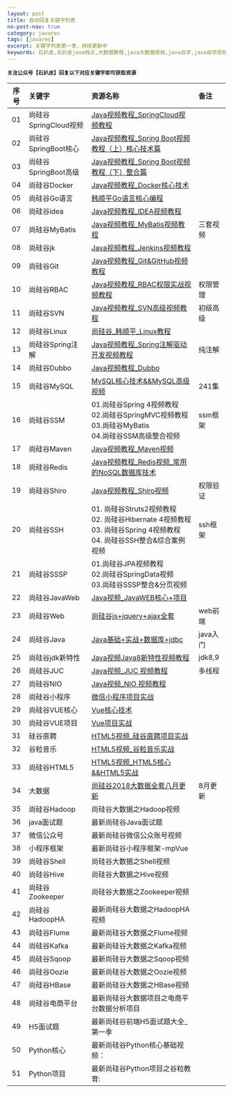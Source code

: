 ```yaml
---
layout: post
title: 自动回复关键字列表
no-post-nav: true
category: javares
tags: [javares]
excerpt: 关键字列表第一季，持续更新中
keywords: 石扒皮,石扒皮java栈点,大数据教程,java大数据视频,java自学,java自学视频
---
```


**`关注公众号【石扒皮】回复以下对应关键字即可获取资源`**

| 序号 | 关键字                | 资源名称                                                     | 备注     |
| :--: | :-------------------- | :----------------------------------------------------------- | :------- |
|  01  | 尚硅谷SpringCloud视频 | [Java视频教程_SpringCloud视频教程](http://www.shibapi.com/javares/2018/10/24/springcloud.html) |          |
|  02  | 尚硅谷SpringBoot核心  | [Java视频教程_Spring Boot视频教程（上）核心技术篇](http://www.shibapi.com/javares/2018/10/24/springboot01.html) |          |
|  03  | 尚硅谷SpringBoot高级  | [Java视频教程_Spring Boot视频教程（下）整合篇](http://www.shibapi.com/javares/2018/10/24/springboot02.html) |          |
|  04  | 尚硅谷Docker          | [Java视频教程_Docker核心技术](http://www.shibapi.com/javares/2018/10/24/docker.html) |          |
|  05  | 尚硅谷Go语言          | [韩顺平Go语言核心编程](http://www.shibapi.com/javares/2018/10/24/go.html) |          |
|  06  | 尚硅谷idea            | [Java视频教程_IDEA视频教程](http://www.shibapi.com/javares/2018/10/24/idea.html) |          |
|  07  | 尚硅谷MyBatis         | [Java视频教程_MyBatis视频教程](http://www.shibapi.com/javares/2018/10/24/mybatis.html) | 三套视频 |
|  08  | 尚硅谷jk              | [Java视频教程_Jenkins视频教程](http://www.shibapi.com/javares/2018/10/24/Jenkins.html) |          |
|  09  | 尚硅谷Git             | [Java视频教程_Git&GitHub视频教程](http://www.shibapi.com/javares/2018/10/24/github.html) |          |
|  10  | 尚硅谷RBAC            | [Java视频教程_RBAC权限实战视频教程](http://www.shibapi.com/javares/2018/10/24/rbac.html) | 权限管理 |
|  11  | 尚硅谷SVN             | [Java视频教程_SVN高级视频教程](http://www.shibapi.com/javares/2018/10/24/svn.html) | 初级高级 |
|  12  | 尚硅谷Linux           | [尚硅谷\_韩顺平_Linux教程](http://www.shibapi.com/javares/2018/10/24/linux.html) |          |
|  13  | 尚硅谷Spring注解      | [Java视频教程_Spring注解驱动开发视频教程](http://www.shibapi.com/javares/2018/10/24/spring.html) | 纯注解   |
|  14  | 尚硅谷Dubbo           | [Java视频教程_Dubbo](http://www.shibapi.com/javares/2018/10/24/dubbo.html) |          |
|  15  | 尚硅谷MySQL           | [MySQL核心技术&&MySQL高级视频](http://www.shibapi.com/javares/2018/10/24/mysql.html) | 241集    |
|  16  | 尚硅谷SSM             | 01.尚硅谷Spring 4视频教程 <br/>02.尚硅谷SpringMVC视频教程 <br/>03.尚硅谷MyBatis  <br/>04.尚硅谷SSM高级整合视频 | ssm框架  |
|  17  | 尚硅谷Maven           | [Java视频教程_Maven视频](http://www.shibapi.com/javares/2018/10/24/maven.html) |          |
|  18  | 尚硅谷Redis           | [Java视频教程\_Redis视频\_常用的NoSQL数据库技术](http://www.shibapi.com/javares/2018/10/24/redis.html) |          |
|  19  | 尚硅谷Shiro           | [Java视频教程_Shiro视频](http://www.shibapi.com/javares/2018/10/24/shiro.html) | 权限验证 |
|  20  | 尚硅谷SSH             | 01. 尚硅谷Struts2视频教程  <br/>02. 尚硅谷Hibernate 4视频教程 <br/>03. 尚硅谷Spring 4视频教程 <br/>04. 尚硅谷SSH整合&综合案例视频 | ssh框架  |
|  21  | 尚硅谷SSSP            | 01.尚硅谷JPA视频教程 <br/>02.尚硅谷SpringData视频<br/>03.尚硅谷SSSP整合&分页视频 |          |
|  22  | 尚硅谷JavaWeb         | [Java视频_JavaWEB核心+项目](http://www.shibapi.com/javares/2018/10/24/javaweb.html) |          |
|  23  | 尚硅谷Web             | [尚硅谷js+jquery+ajax全套](http://www.shibapi.com/javares/2018/10/24/web.html) | web前端  |
|  24  | 尚硅谷Java            | [Java基础+实战+数据库+jdbc](http://www.shibapi.com/javares/2018/10/24/javase.html) | java入门 |
|  25  | 尚硅谷jdk新特性       | [Java视频Java8新特性视频教程](http://www.shibapi.com/javares/2018/10/24/jdk8.html) | jdk8,9   |
|  26  | 尚硅谷JUC             | [Java视频_JUC 视频教程](http://www.shibapi.com/javares/2018/10/24/juc.html) | 多线程   |
|  27  | 尚硅谷NIO             | [Java视频_NIO 视频教程](http://www.shibapi.com/javares/2018/10/24/nio.html) |          |
|  28  | 尚硅谷小程序          | [微信小程序项目实战](http://www.shibapi.com/javares/2018/10/24/minipro.html) |          |
|  29  | 尚硅谷VUE核心         | [Vue核心技术](http://www.shibapi.com/javares/2018/10/24/vue.html) |          |
|  30  | 尚硅谷VUE项目         | [Vue项目实战](http://www.shibapi.com/javares/2018/10/24/vue.html) |          |
|  31  | 硅谷直聘              | [HTML5视频_硅谷直聘项目实战](http://www.shibapi.com/javares/2018/10/24/htmlproject01.html) |          |
|  32  | 谷粒音乐              | [HTML5视频_谷粒音乐实战](http://www.shibapi.com/javares/2018/10/24/htmlproject02.html) |          |
|  33  | 尚硅谷HTML5           | [HTML5视频_HTML5核心&&HTML5实战](http://www.shibapi.com/javares/2018/10/24/html5.html) |          |
|  34  | 大数据                | [尚硅谷2018大数据全套八月更新](http://www.shibapi.com/javares/2018/11/09/bigdata.html) | 8月更新  |
|  35  | 尚硅谷Hadoop          | 尚硅谷大数据之Hadoop视频                                     |          |
|  36  | java面试题            | 最新尚硅谷Java面试题                                         |          |
|  37  | 微信公众号            | 最新尚硅谷微信公众账号视频                                   |          |
|  38  | 小程序框架            | 最新尚硅谷小程序框架-mpVue                                   |          |
|  39  | 尚硅谷Shell           | 尚硅谷大数据之Shell视频                                      |          |
|  40  | 尚硅谷Hive            | 尚硅谷大数据之Hive视频                                       |          |
|  41  | 尚硅谷Zookeeper       | 尚硅谷大数据之Zookeeper视频                                  |          |
|  42  | 尚硅谷HadoopHA        | 最新尚硅谷大数据之HadoopHA视频                               |          |
|  43  | 尚硅谷Flume           | 最新尚硅谷大数据之Flume视频                                  |          |
|  44  | 尚硅谷Kafka           | 最新尚硅谷大数据之Kafka视频                                  |          |
|  45  | 尚硅谷Sqoop           | 最新尚硅谷大数据之Sqoop视频                                  |          |
|  46  | 尚硅谷Oozie           | 最新尚硅谷大数据之Oozie视频                                  |          |
|  47  | 尚硅谷HBase           | 最新尚硅谷大数据之HBase视频                                  |          |
|  48  | 尚硅谷电商平台        | 最新尚硅谷大数据项目之电商平台数据分析项目                   |          |
|  49  | H5面试题              | 最新尚硅谷前端H5面试题大全_第一季                            |          |
|  50  | Python核心            | 最新尚硅谷Python核心基础视频：                               |          |
|  51  | Python项目            | 最新尚硅谷Python项目之谷粒教育:                              |          |









